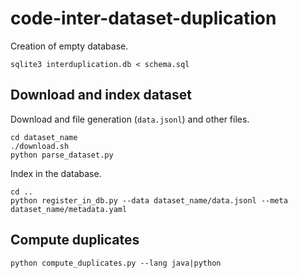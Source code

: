 # code-inter-dataset-duplication

Creation of empty database.
```shell
sqlite3 interduplication.db < schema.sql
```

## Download and index dataset

Download and file generation (`data.jsonl`) and other files.
```shell
cd dataset_name
./download.sh
python parse_dataset.py
```

Index in the database.
```shell
cd ..
python register_in_db.py --data dataset_name/data.jsonl --meta dataset_name/metadata.yaml
```

## Compute duplicates
```shell
python compute_duplicates.py --lang java|python
```

